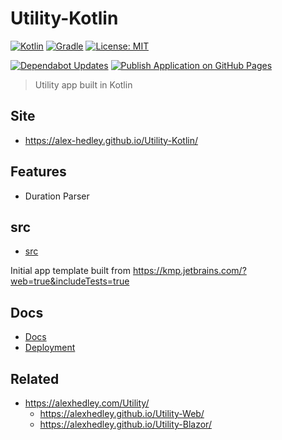 # Utility-Kotlin

<!-- [![Java](https://img.shields.io/badge/java-%23ED8B00.svg?style=for-the-badge&logo=OpenJDK&logoColor=white)](https://www.java.com/en/) -->
[![Kotlin](https://img.shields.io/badge/Kotlin-7F52FF?style=for-the-badge&logo=kotlin&logoColor=white)](https://kotlinlang.org)
[![Gradle](https://img.shields.io/badge/gradle-02303A?style=for-the-badge&logo=gradle&logoColor=white)](https://gradle.org)
[![License: MIT](https://img.shields.io/badge/License-MIT-lightgrey.svg?style=for-the-badge)](https://opensource.org/licenses/MIT)

[![Dependabot Updates](https://github.com/alex-hedley/Utility-Kotlin/actions/workflows/dependabot/dependabot-updates/badge.svg)](https://github.com/alex-hedley/Utility-Kotlin/actions/workflows/dependabot/dependabot-updates)
[![Publish Application on GitHub Pages](https://github.com/alex-hedley/Utility-Kotlin/actions/workflows/ci.yml/badge.svg)](https://github.com/alex-hedley/Utility-Kotlin/actions/workflows/ci.yml)

> Utility app built in Kotlin

## Site

- https://alex-hedley.github.io/Utility-Kotlin/

## Features

- Duration Parser
<!-- - HTML Encode/Decode #8 -->
<!-- - URL Encode #9 -->
<!-- - HEX to RGB #10 -->
<!-- - SQL Builder (IN Clause) #11 -->
<!-- - Guid #12 -->
<!-- - JSON Pretty #13 -->
<!-- - XML Pretty #14 -->
<!-- - SQL Formatter #15 -->
  <!-- - SQL Builder (IN Clause) -->
  <!-- - SQL LIKE -->
  <!-- - SQL IN - Filter Duplicates -->
<!-- - Remove whitespace #16 -->
<!-- - String Convert #17 -->
<!-- - Diff #18 -->
<!-- - Binary #19 -->
<!-- - Epoch Converter #20 -->
<!-- - Ascii Checker #21 -->
<!-- - kb - mb - gb converter #22 -->
<!-- - time converter #23 -->
<!-- - MD5 #24 -->
<!-- - Hidden Character Finder #25 -->
<!-- - Luhn Checker #26 -->
<!-- - Unicode #27 -->

## src

- [src](src/README.md)

Initial app template built from https://kmp.jetbrains.com/?web=true&includeTests=true

## Docs

- [Docs](docs/README.md)
- [Deployment](docs/DEPLOYMENT.md)

## Related

- https://alexhedley.com/Utility/
  - https://alexhedley.github.io/Utility-Web/
  - https://alexhedley.github.io/Utility-Blazor/
